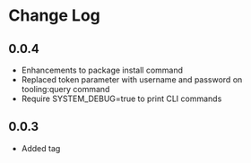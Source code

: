 Change Log
==========
0.0.4
-----
  * Enhancements to package install command
  * Replaced token parameter with username and password on tooling:query command
  * Require SYSTEM_DEBUG=true to print CLI commands

0.0.3
-----
  * Added tag